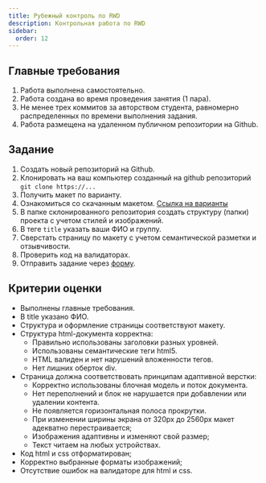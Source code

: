 ```yaml
---
title: Рубежный контроль по RWD
description: Контрольная работа по RWD
sidebar:
  order: 12
---
```


## Главные требования

1. Работа выполнена самостоятельно.
1. Работа создана во время проведения занятия (1 пара).
1. Не менее трех коммитов за авторством студента, равномерно распределенных по времени выполнения задания.
1. Работа размещена на удаленном публичном репозитории на Github.

## Задание

1. Создать новый репозиторий на Github.
1. Клонировать на ваш компьютер созданный на github репозиторий `git clone https://...`
1. Получить макет по варианту.
1. Ознакомиться со скачанным макетом. [Ссылка на варианты](https://www.figma.com/file/8MLBAHEy81y9LLlriXCvWa/%D0%A0%D0%9A2?type=design&node-id=0%3A1&mode=design&t=rwXepop9im8yP7aF-1)
1. В папке склонированного репозитория создать структуру (папки) проекта с учетом стилей и изображений.
1. В теге `title` указать ваши ФИО и группу.
1. Сверстать страницу по макету с учетом семантической разметки и отзывчивости.
1. Проверить код на валидаторах.
1. Отправить задание через [форму](https://docs.google.com/forms/d/e/1FAIpQLSfnnF3d9dmf8rGnpVcPZz69nRpaxclieBobs1QrB6NHz2SC3Q/viewform?usp=sf_link).

## Критерии оценки

- Выполнены главные требования.
- В title указано ФИО.
- Структура и оформление страницы соответствуют макету.
- Структура html-документа корректна:
  - Правильно использованы заголовки разных уровней.
  - Использованы семантические теги html5.
  - HTML валиден и нет нарушений вложенности тегов.
  - Нет лишних оберток div.
- Страница должна соответствовать принципам адаптивной верстки:
  - Корректно использованы блочная модель и поток документа.
  - Нет переполнений и блок не нарушается при добавлении или удалении контента.
  - Не появляется горизонтальная полоса прокрутки.
  - При изменении ширины экрана от 320px до 2560px макет адекватно перестраивается;
  - Изображения адаптивны и изменяют свой размер;
  - Текст читаем на любых устройствах.
- Код html и css отформатирован;
- Корректно выбранные форматы изображений;
- Отсутствие ошибок на валидаторе для html и css.